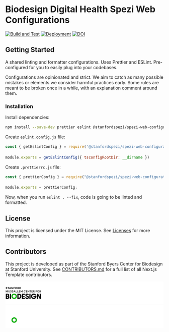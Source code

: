 <!--

This source file is part of the Stanford Biodesign Digital Health Spezi Web Configurations open-source project

SPDX-FileCopyrightText: 2024 Stanford University and the project authors (see CONTRIBUTORS.md)

SPDX-License-Identifier: MIT

-->

# Biodesign Digital Health Spezi Web Configurations

[![Build and Test](https://github.com/StanfordSpezi/spezi-web-configurations/actions/workflows/build-and-test.yml/badge.svg)](https://github.com/StanfordSpezi/spezi-web-configurations/actions/workflows/build-and-test.yml)
[![Deployment](https://github.com/StanfordSpezi/spezi-web-configurations/actions/workflows/deployment.yml/badge.svg)](https://github.com/StanfordSpezi/spezi-web-configurations/actions/workflows/deployment.yml)
[![DOI](https://zenodo.org/badge/DOI/10.5281/zenodo.10052055.svg)](https://doi.org/10.5281/zenodo.10052055)

## Getting Started

A shared linting and formatter configurations. Uses Prettier and ESLint. Pre-configured for you to easily plug into your codebases. 

Configurations are opinionated and strict. We aim to catch as many possible mistakes or elements we consider harmful practices early. Some rules are meant to be broken once in a while, with an explanation comment around them.

### Installation

Install dependencies:

```bash
npm install --save-dev prettier eslint @stanfordspezi/spezi-web-configurations`
```

Create `eslint.config.js` file:

```javascript
const { getEslintConfig } = require('@stanfordspezi/spezi-web-configurations')

module.exports = getEslintConfig({ tsconfigRootDir: __dirname })
```

Create `.prettierrc.js` file:

```javascript
const { prettierConfig } = require("@stanfordspezi/spezi-web-configurations");

module.exports = prettierConfig;
```

Now, when you run `eslint . --fix`, code is going to be linted and formatted. 


## License

This project is licensed under the MIT License. See [Licenses](https://github.com/StanfordSpezi/spezi-web-configurations/tree/main/LICENSES) for more information.

## Contributors

This project is developed as part of the Stanford Byers Center for Biodesign at Stanford University.
See [CONTRIBUTORS.md](https://github.com/StanfordSpezi/spezi-web-configurations/tree/main/CONTRIBUTORS.md) for a full list of all Next.js Template contributors.

![Stanford Byers Center for Biodesign Logo](https://raw.githubusercontent.com/StanfordBDHG/.github/main/assets/biodesign-footer-light.png#gh-light-mode-only)
![Stanford Byers Center for Biodesign Logo](https://raw.githubusercontent.com/StanfordBDHG/.github/main/assets/biodesign-footer-dark.png#gh-dark-mode-only)
